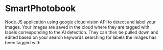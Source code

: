 # SmartPhotobook
Node.JS application using google cloud vision API to detect and label your images. Your images are saved in the cloud where they are tagged
with labels corresponding to the AI detection. They can then be pulled down and edited based on your search keywords searching for labels
the images has been tagged with.
